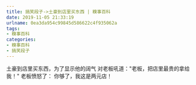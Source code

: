 ```yaml
---
title: 搞笑段子->土豪到店里买东西 | 糗事百科
date: 2019-11-05 21:33:19
urlname: 0ea3da954c99845d586622c4f935062a
tags: 
- 糗事百科
categories:
- 糗事百科
- 搞笑段子
---
```

土豪到店里买东西，为了显示他的阔气 对老板吼道："老板，把店里最贵的拿给我！"  老板愤怒了： 你够了，我这是两元店！


